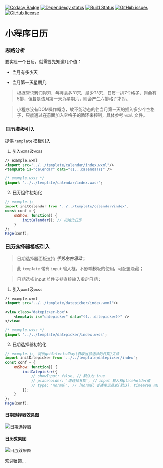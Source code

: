 [![Codacy Badge](https://api.codacy.com/project/badge/Grade/b33e6266074e4ba585fa802a46ce1b30)](https://app.codacy.com/app/treadpit/wx_calendar?utm_source=github.com&utm_medium=referral&utm_content=treadpit/wx_calendar&utm_campaign=badger)
[![Dependency status](https://img.shields.io/david/treadpit/wx_calendar.svg)](https://david-dm.org/treadpit/wx_calendar)
[![Build Status](https://travis-ci.org/treadpit/wx_calendar.svg?branch=master)](https://travis-ci.org/treadpit/wx_calendar)
[![GitHub issues](https://img.shields.io/github/issues/treadpit/wx_calendar.svg?style=flat-square)](https://github.com/treadpit/wx_calendar/issues)
[![GitHub license](https://img.shields.io/github/license/treadpit/wx_calendar.svg?style=flat-square)](https://github.com/treadpit/wx_calendar/blob/master/LICENSE)


# 小程序日历

### 思路分析

要实现一个日历，就需要先知道几个值：

- 当月有多少天

- 当月第一天星期几


> 根据常识我们得知，每月最多31天，最少28天，日历一排7个格子，则会有5排，但若是该月第一天为星期六，则会产生六排格子才对。

> 小程序没有DOM操作概念，故不能动态的往当月第一天的插入多少个空格子，只能通过在前面加入空格子的循环来控制，具体参考 `wxml` 文件。

### 日历模板引入

提供 `template` [模板引入](https://mp.weixin.qq.com/debug/wxadoc/dev/framework/view/wxml/template.html)

1. 引入`wxml`及`wxss`
```xml
// example.wxml
<import src="../../template/calendar/index.wxml"/>
<template is="calendar" data="{{...calendar}}" />
```
```css
/* example.wxss */
@import '../../template/calendar/index.wxss';
```

2. 日历组件初始化
```js
// example.js
import initCalendar from '../../template/calendar/index';
const conf = {
	onShow: function() {
		initCalendar(); // 初始化日历
	}
};
Page(conf);
```
### 日历选择器模板引入

> 日期选择器面板支持 ***手势左右滑动***；

> 此 `template` 带有 `input` 输入框，不影响模板的使用，可配置隐藏；

> 日期选择 input 组件支持直接输入指定日期；

1. 引入`wxml`及`wxss`
```xml
// example.wxml
<import src="../../template/datepicker/index.wxml"/>

<view class="datepicker-box">
	<template is="datepicker" data="{{...datepicker}}" />
</view>
```
```css
/* example.wxss */
@import '../../template/datepicker/index.wxss';
```

2. 日期选择器初始化
```js
// example.js, 提供getSelectedDay(获取当前选择的日期)方法
import initDatepicker from '../../template/datepicker/index';
const conf = {
	onShow: function() {
		initDatepicker({
			// showInput: false, // 默认为 true
			// placeholder: '请选择日期', // input 输入框placeholder值
			// type: 'normal', // [normal 普通单选模式(默认), timearea 时间段选择模式(待开发), multiSelect 多选模式(待完善)]
		});
	}
};
Page(conf);
```
#### 日期选择器效果图
![日期选择器](https://raw.githubusercontent.com/treadpit/wx_calendar/develop/screenshot/screenshow_datepicker.gif)

#### 日历效果图

![日历效果图](https://raw.githubusercontent.com/treadpit/wx_calendar/develop/screenshot/screenshot_calendar.jpg)

欢迎反馈...

